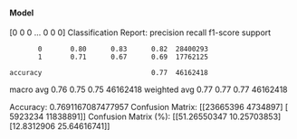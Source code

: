 #### Model
[0 0 0 ... 0 0 0]
Classification Report:
              precision    recall  f1-score   support

           0       0.80      0.83      0.82  28400293
           1       0.71      0.67      0.69  17762125

    accuracy                           0.77  46162418
   macro avg       0.76      0.75      0.75  46162418
weighted avg       0.77      0.77      0.77  46162418

Accuracy: 0.7691167087477957
Confusion Matrix:
[[23665396  4734897]
 [ 5923234 11838891]]
Confusion Matrix (%):
[[51.26550347 10.25703853]
 [12.8312906  25.64616741]]
